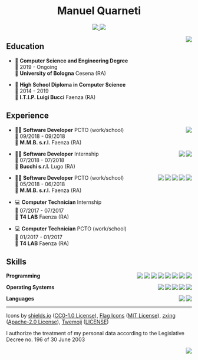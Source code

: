 <h1 align="center">Manuel Quarneti</h1>

<p align="center">
    <a href="mailto:manuelquarneti@gmail.com">
        <img src="https://img.shields.io/badge/email-manuelquarneti@gmail.com-D14836?logo=gmail&logoColor=white" />
    </a>
    <a href="https://www.linkedin.com/in/mquarneti/">
        <img src="https://img.shields.io/badge/linkedin-mquarneti-0077B5?logo=linkedin&logoColor=white" />
    </a>
</p>

<img align="right" src="https://zxing.org/w/chart?cht=qr&chs=230x230&chld=L&choe=UTF-8&chl=MECARD%3AN%3AManuel+Quarneti%3BURL%3Ahttps%5C%3A%2F%2Fquarno.xyz%3BEMAIL%3Amanuelquarneti%40gmail.com%3B%3B" />

## Education

- 📖 **Computer Science and Engineering Degree**\
📆 2019 - Ongoing\
📍 **University of Bologna** Cesena (RA)

- 📕 **High School Diploma in Computer Science**\
📆 2014 - 2019\
📍 **I.T.I.P. Luigi Bucci** Faenza (RA)

## Experience

<img align="right" src="https://img.shields.io/badge/c sharp-239120?logo=c-sharp&logoColor=white" />

- 👨‍💻 **Software Developer** PCTO (work/school)\
📆 09/2018 - 09/2018\
📍 **M.M.B. s.r.l.** Faenza (RA)

<img align="right" src="https://img.shields.io/badge/postgresql-336791?logo=postgresql&logoColor=white" />
<img align="right" src="https://img.shields.io/badge/python-3776AB?logo=python&logoColor=white" />

- 👨‍💻 **Software Developer** Internship\
📆 07/2018 - 07/2018\
📍 **Bucchi s.r.l.** Lugo (RA)

<img align="right" src="https://img.shields.io/badge/c sharp-239120?logo=c-sharp&logoColor=white" />
<img align="right" src="https://img.shields.io/badge/wordpress-21759B?logo=wordpress&logoColor=white" />
<img align="right" src="https://img.shields.io/badge/javascript-F7DF1E?logo=javascript&logoColor=white" />
<img align="right" src="https://img.shields.io/badge/css-1572B6?logo=css3&logoColor=white" />
<img align="right" src="https://img.shields.io/badge/html-E34F26?logo=html5&logoColor=white" />

- 👨‍💻 **Software Developer** PCTO (work/school)\
📆 05/2018 - 06/2018\
📍 **M.M.B. s.r.l.** Faenza (RA)

- 💻 **Computer Technician** Internship\
📆 07/2017 - 07/2017\
📍 **T4 LAB** Faenza (RA)

- 💻 **Computer Technician** PCTO (work/school)\
📆 01/2017 - 01/2017\
📍 **T4 LAB** Faenza (RA)

## Skills

<img align="right" src="https://img.shields.io/badge/(my)sql-4479A1?logo=mysql&logoColor=white" />
<img align="right" src="https://img.shields.io/badge/bash-4EAA25?logo=gnu-bash&logoColor=white" />
<img align="right" src="https://img.shields.io/badge/php-777BB4?logo=php&logoColor=white" />
<img align="right" src="https://img.shields.io/badge/go-00ADD8?logo=go&logoColor=white" />
<img align="right" src="https://img.shields.io/badge/python-3776AB?logo=python&logoColor=white" />
<img align="right" src="https://img.shields.io/badge/c sharp-239120?logo=c-sharp&logoColor=white" />
<img align="right" src="https://img.shields.io/badge/c++-00599C?logo=c%2B%2B&logoColor=white" />
<img align="right" src="https://img.shields.io/badge/c-A8B9CC?logo=c&logoColor=white" />

**Programming**

<img align="right" src="https://img.shields.io/badge/arch-1793D1?logo=arch-linux&logoColor=white" />
<img align="right" src="https://img.shields.io/badge/fedora-294172?logo=fedora&logoColor=white" />
<img align="right" src="https://img.shields.io/badge/debian-A81D33?logo=debian&logoColor=white" />
<img align="right" src="https://img.shields.io/badge/ubuntu-E95420?logo=ubuntu&logoColor=white" />
<img align="right" src="https://img.shields.io/badge/windows-0078D6?logo=windows&logoColor=white" />

**Operating Systems**

<img align="right" src="https://img.shields.io/badge/english-b2-blue?logo=data:image/svg%2bxml;base64,PHN2ZyB4bWxucz0iaHR0cDovL3d3dy53My5vcmcvMjAwMC9zdmciIGlkPSJmbGFnLWljb24tY3NzLWdiLWVuZyIgdmlld0JveD0iMCAwIDY0MCA0ODAiPgogIDxwYXRoIGZpbGw9IiNmZmYiIGQ9Ik0wIDBoNjQwdjQ4MEgweiIvPgogIDxwYXRoIGZpbGw9IiNjZTExMjQiIGQ9Ik0yODEuNiAwaDc2Ljh2NDgwaC03Ni44eiIvPgogIDxwYXRoIGZpbGw9IiNjZTExMjQiIGQ9Ik0wIDIwMS42aDY0MHY3Ni44SDB6Ii8+Cjwvc3ZnPgo=" />
<img align="right" src="https://img.shields.io/badge/italian-mother tongue-green?logo=data:image/svg%2bxml;base64,PHN2ZyB4bWxucz0iaHR0cDovL3d3dy53My5vcmcvMjAwMC9zdmciIGlkPSJmbGFnLWljb24tY3NzLWl0IiB2aWV3Qm94PSIwIDAgNjQwIDQ4MCI+DQogIDxnIGZpbGwtcnVsZT0iZXZlbm9kZCIgc3Ryb2tlLXdpZHRoPSIxcHQiPg0KICAgIDxwYXRoIGZpbGw9IiNmZmYiIGQ9Ik0wIDBoNjQwdjQ4MEgweiIvPg0KICAgIDxwYXRoIGZpbGw9IiMwMDkyNDYiIGQ9Ik0wIDBoMjEzLjN2NDgwSDB6Ii8+DQogICAgPHBhdGggZmlsbD0iI2NlMmIzNyIgZD0iTTQyNi43IDBINjQwdjQ4MEg0MjYuN3oiLz4NCiAgPC9nPg0KPC9zdmc+" />

**Languages**

---

Icons by [shields.io](https://simpleicons.org/) ([CC0-1.0 License](https://raw.githubusercontent.com/badges/shields/master/LICENSE)), [Flag Icons](https://flagicons.lipis.dev/) ([MIT License](https://raw.githubusercontent.com/lipis/flag-icon-css/master/LICENSE)), [zxing](https://github.com/zxing/zxing) ([Apache-2.0 License](https://raw.githubusercontent.com/zxing/zxing/master/LICENSE)), [Twemoji](https://github.com/twitter/twemoji) ([LICENSE](https://raw.githubusercontent.com/twitter/twemoji/master/LICENSE))

I authorize the treatment of my personal data according to the Legislative Decree no. 196 of 30 June 2003

<a href="https://quarno.xyz/quarno.pdf">
    <img align="right" src="https://img.shields.io/badge/pdf-download-EC1C24?logo=adobe-acrobat-reader&logoColor=white" />
</a>

